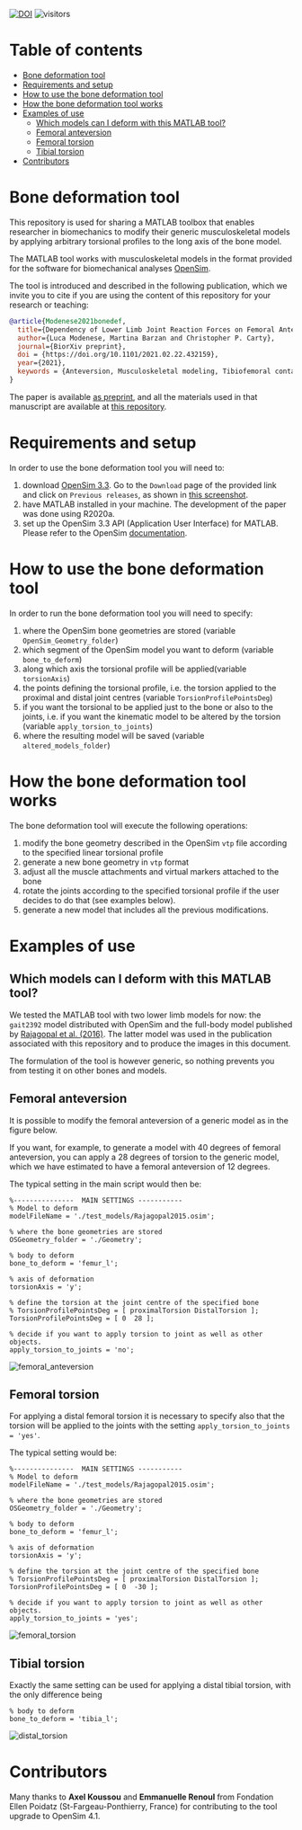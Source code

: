 [![DOI](https://zenodo.org/badge/269616182.svg)](https://zenodo.org/badge/latestdoi/269616182)
![visitors](https://visitor-badge.glitch.me/badge?page_id=modenaxe.msk_bone_deformation)<!-- omit in toc -->

# Table of contents <!-- omit in toc -->

- [Bone deformation tool](#bone-deformation-tool)
- [Requirements and setup](#requirements-and-setup)
- [How to use the bone deformation tool](#how-to-use-the-bone-deformation-tool)
- [How the bone deformation tool works](#how-the-bone-deformation-tool-works)
- [Examples of use](#examples-of-use)
  - [Which models can I deform with this MATLAB tool?](#which-models-can-i-deform-with-this-matlab-tool)
  - [Femoral anteversion](#femoral-anteversion)
  - [Femoral torsion](#femoral-torsion)
  - [Tibial torsion](#tibial-torsion)
- [Contributors](#contributors)

# Bone deformation tool

This repository is used for sharing a MATLAB toolbox that enables researcher in biomechanics to modify their generic musculoskeletal models by applying arbitrary torsional profiles to the long axis of the bone model.

The MATLAB tool works with musculoskeletal models in the format provided for the software for biomechanical analyses [OpenSim](https://opensim.stanford.edu/).

The tool is introduced and described in the following publication, which we invite you to cite if you are using the content of this repository for your research or teaching:

```bibtex
@article{Modenese2021bonedef,
  title={Dependency of Lower Limb Joint Reaction Forces on Femoral Anteversion},
  author={Luca Modenese, Martina Barzan and Christopher P. Carty},
  journal={BiorXiv preprint},
  doi = {https://doi.org/10.1101/2021.02.22.432159},
  year={2021},
  keywords = {Anteversion, Musculoskeletal modeling, Tibiofemoral contact force, Knee Loading, Femur, Walking}
}
```
The paper is available [as preprint](https://biorxiv.org/cgi/content/short/2021.02.22.432159v1), and all the materials used in that manuscript are available at [this repository](https://github.com/modenaxe/femoral_anteversion_paper).

# Requirements and setup

In order to use the bone deformation tool you will need to:
1. download [OpenSim 3.3](https://simtk.org/projects/opensim). Go to the `Download` page of the provided link and click on `Previous releases`, as shown in [this screenshot](https://github.com/modenaxe/3d-muscles/blob/master/images/get_osim3.3.PNG).
2. have MATLAB installed in your machine. The development of the paper was done using R2020a.
3. set up the OpenSim 3.3 API (Application User Interface) for MATLAB. Please refer to the OpenSim [documentation](https://simtk-confluence.stanford.edu/display/OpenSim/Scripting+with+Matlab).

# How to use the bone deformation tool

In order to run the bone deformation tool you will need to specify:
1. where the OpenSim bone geometries are stored (variable `OpenSim_Geometry_folder`)
2. which segment of the OpenSim model you want to deform (variable `bone_to_deform`)
3. along which axis the torsional profile will be applied(variable `torsionAxis`)
4. the points defining the torsional profile, i.e. the torsion applied to the proximal and distal joint centres (variable `TorsionProfilePointsDeg`)
5. if you want the torsional to be applied just to the bone or also to the joints, i.e. if you want the kinematic model to be altered by the torsion (variable `apply_torsion_to_joints`)
6. where the resulting model will be saved (variable `altered_models_folder`)

# How the bone deformation tool works

The bone deformation tool will execute the following operations:
1. modify the bone geometry described in the OpenSim `vtp` file according to the specified linear torsional profile
2. generate a new bone geometry in `vtp` format
3. adjust all the muscle attachments and virtual markers attached to the bone
4. rotate the joints according to the specified torsional profile if the user decides to do that (see examples below). 
5. generate a new model that includes all the previous modifications.

# Examples of use

## Which models can I deform with this MATLAB tool?

We tested the MATLAB tool with two lower limb models for now: the `gait2392` model distributed with OpenSim and the full-body model published by [Rajagopal et al. (2016)](https://doi.org/10.1109/tbme.2016.2586891). The latter model was used in the publication associated with this repository and to produce the images in this document.

The formulation of the tool is however generic, so nothing prevents you from testing it on other bones and models.

## Femoral anteversion

It is possible to modify the femoral anteversion of a generic model as in the figure below.

If you want, for example, to generate a model with 40 degrees of femoral anteversion, you can apply a 28 degrees of torsion to the generic model, which we have estimated to have a femoral anteversion of 12 degrees.

The typical setting in the main script would then be:

```
%---------------  MAIN SETTINGS -----------
% Model to deform
modelFileName = './test_models/Rajagopal2015.osim';

% where the bone geometries are stored
OSGeometry_folder = './Geometry';

% body to deform
bone_to_deform = 'femur_l';

% axis of deformation
torsionAxis = 'y';

% define the torsion at the joint centre of the specified bone
% TorsionProfilePointsDeg = [ proximalTorsion DistalTorsion ];
TorsionProfilePointsDeg = [ 0  28 ];

% decide if you want to apply torsion to joint as well as other objects.
apply_torsion_to_joints = 'no';
```


![femoral_anteversion](/images/femoral_anteversion_example.png)

## Femoral torsion

For applying a distal femoral torsion it is necessary to specify also that the torsion will be applied to the joints with the setting `apply_torsion_to_joints = 'yes'`.

The typical setting would be:

```
%---------------  MAIN SETTINGS -----------
% Model to deform
modelFileName = './test_models/Rajagopal2015.osim';

% where the bone geometries are stored
OSGeometry_folder = './Geometry';

% body to deform
bone_to_deform = 'femur_l';

% axis of deformation
torsionAxis = 'y';

% define the torsion at the joint centre of the specified bone
% TorsionProfilePointsDeg = [ proximalTorsion DistalTorsion ];
TorsionProfilePointsDeg = [ 0  -30 ];

% decide if you want to apply torsion to joint as well as other objects.
apply_torsion_to_joints = 'yes';
```

![femoral_torsion](/images/femoral_torsion_example.png)

## Tibial torsion

Exactly the same setting can be used for applying a distal tibial torsion, with the only difference being 

```
% body to deform
bone_to_deform = 'tibia_l';
```


![distal_torsion](/images/tibial_torsion_example.png)

# Contributors
Many thanks to **Axel Koussou** and **Emmanuelle Renoul** from Fondation Ellen Poidatz (St-Fargeau-Ponthierry, France) for contributing to the tool upgrade to OpenSim 4.1.
